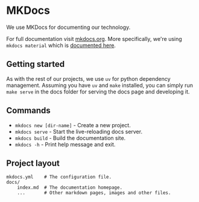 
# MKDocs
We use MKDocs for documenting our technology. 

For full documentation visit [mkdocs.org](https://www.mkdocs.org). More specifically, we're using `mkdocs material` which is [documented here](https://squidfunk.github.io/mkdocs-material/).

## Getting started

As with the rest of our projects, we use `uv` for python dependency management. Assuming you have `uv` and `make` installed, you can simply run `make serve` in the docs folder for serving the docs page and developing it. 

## Commands

* `mkdocs new [dir-name]` - Create a new project.
* `mkdocs serve` - Start the live-reloading docs server.
* `mkdocs build` - Build the documentation site.
* `mkdocs -h` - Print help message and exit.

## Project layout

    mkdocs.yml    # The configuration file.
    docs/
        index.md  # The documentation homepage.
        ...       # Other markdown pages, images and other files.